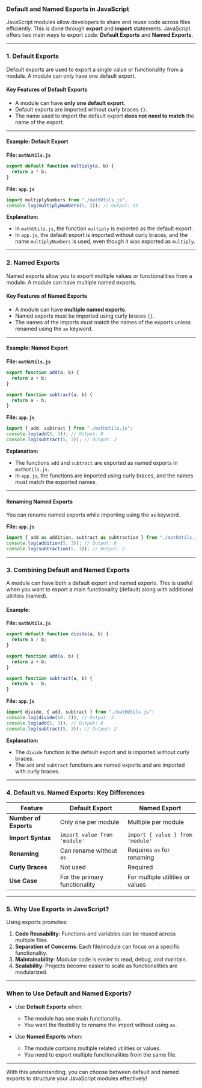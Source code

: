 ### **Default and Named Exports in JavaScript**

JavaScript modules allow developers to share and reuse code across files efficiently. This is done through **export** and **import** statements. JavaScript offers two main ways to export code: **Default Exports** and **Named Exports**.

---

### **1. Default Exports**

Default exports are used to export a single value or functionality from a module. A module can only have one default export.

#### **Key Features of Default Exports**

- A module can have **only one default export**.
- Default exports are imported without curly braces `{}`.
- The name used to import the default export **does not need to match** the name of the export.

---

#### **Example: Default Export**

**File: `mathUtils.js`**

```javascript
export default function multiply(a, b) {
  return a * b;
}
```

**File: `app.js`**

```javascript
import multiplyNumbers from "./mathUtils.js";
console.log(multiplyNumbers(5, 3)); // Output: 15
```

**Explanation:**

- In `mathUtils.js`, the function `multiply` is exported as the default export.
- In `app.js`, the default export is imported without curly braces, and the name `multiplyNumbers` is used, even though it was exported as `multiply`.

---

### **2. Named Exports**

Named exports allow you to export multiple values or functionalities from a module. A module can have multiple named exports.

#### **Key Features of Named Exports**

- A module can have **multiple named exports**.
- Named exports must be imported using curly braces `{}`.
- The names of the imports must match the names of the exports unless renamed using the `as` keyword.

---

#### **Example: Named Export**

**File: `mathUtils.js`**

```javascript
export function add(a, b) {
  return a + b;
}

export function subtract(a, b) {
  return a - b;
}
```

**File: `app.js`**

```javascript
import { add, subtract } from "./mathUtils.js";
console.log(add(5, 3)); // Output: 8
console.log(subtract(5, 3)); // Output: 2
```

**Explanation:**

- The functions `add` and `subtract` are exported as named exports in `mathUtils.js`.
- In `app.js`, the functions are imported using curly braces, and the names must match the exported names.

---

#### **Renaming Named Exports**

You can rename named exports while importing using the `as` keyword.

**File: `app.js`**

```javascript
import { add as addition, subtract as subtraction } from "./mathUtils.js";
console.log(addition(5, 3)); // Output: 8
console.log(subtraction(5, 3)); // Output: 2
```

---

### **3. Combining Default and Named Exports**

A module can have both a default export and named exports. This is useful when you want to export a main functionality (default) along with additional utilities (named).

#### **Example:**

**File: `mathUtils.js`**

```javascript
export default function divide(a, b) {
  return a / b;
}

export function add(a, b) {
  return a + b;
}

export function subtract(a, b) {
  return a - b;
}
```

**File: `app.js`**

```javascript
import divide, { add, subtract } from "./mathUtils.js";
console.log(divide(10, 2)); // Output: 5
console.log(add(5, 3)); // Output: 8
console.log(subtract(5, 3)); // Output: 2
```

**Explanation:**

- The `divide` function is the default export and is imported without curly braces.
- The `add` and `subtract` functions are named exports and are imported with curly braces.

---

### **4. Default vs. Named Exports: Key Differences**

| Feature               | Default Export                | Named Export                     |
| --------------------- | ----------------------------- | -------------------------------- |
| **Number of Exports** | Only one per module           | Multiple per module              |
| **Import Syntax**     | `import value from 'module'`  | `import { value } from 'module'` |
| **Renaming**          | Can rename without `as`       | Requires `as` for renaming       |
| **Curly Braces**      | Not used                      | Required                         |
| **Use Case**          | For the primary functionality | For multiple utilities or values |

---

### **5. Why Use Exports in JavaScript?**

Using exports promotes:

1. **Code Reusability**: Functions and variables can be reused across multiple files.
2. **Separation of Concerns**: Each file/module can focus on a specific functionality.
3. **Maintainability**: Modular code is easier to read, debug, and maintain.
4. **Scalability**: Projects become easier to scale as functionalities are modularized.

---

### **When to Use Default and Named Exports?**

- Use **Default Exports** when:

  - The module has one main functionality.
  - You want the flexibility to rename the import without using `as`.

- Use **Named Exports** when:
  - The module contains multiple related utilities or values.
  - You need to export multiple functionalities from the same file.

---

With this understanding, you can choose between default and named exports to structure your JavaScript modules effectively!